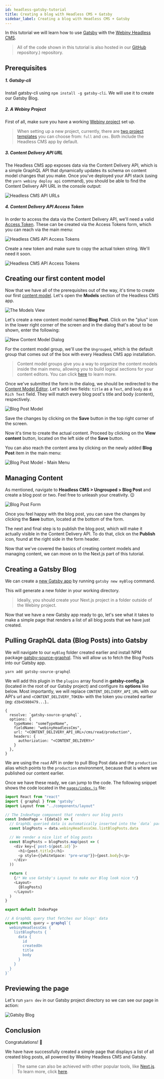 ```yaml
---
id: headless-gatsby-tutorial
title: Creating a blog with Headless CMS + Gatsby
sidebar_label: Creating a blog with Headless CMS + Gatsby
---
```


In this tutorial we will learn how to use [Gatsby](https://www.gatsbyjs.org/) with the [Webiny Headless CMS](/docs/webiny-apps/headless-cms/features/content-modeling).

> All of the code shown in this tutorial is also hosted in our [GitHub](https://github.com/webiny/webiny-examples/blob/master/headlesscms-nextjs) repository.) repository.

## Prerequisites

##### 1. Gatsby-cli 

Install gatsby-cli using `npm install -g gatsby-cli`. We will use it to create our Gatsby Blog.

##### 2. A Webiny Project

First of all, make sure you have a working [Webiny project](/docs/get-started/quick-start) set up.

> When setting up a new project, currently, there are [two project templates](/docs/get-started/quick-start#3-template-specific-setup) you can choose from: `full` and `cms`. Both include the Headless CMS app by default.

##### 3. Content Delivery API URL

The Headless CMS app exposes data via the Content Delivery API, which is a simple GraphQL API that dynamically updates its schema on content model changes that you make.
Once you've deployed your API stack (using the `yarn webiny deploy api` command), you should be able to find the Content Delivery API URL in the console output:

![Headless CMS API URLs](/img/guides/headless-nextjs-tutorial/headless-cms-api-url.png)

##### 4. Content Delivery API Access Token

In order to access the data via the Content Delivery API, we'll need a valid [Access Token](/docs/webiny-apps/headless-cms/features/access-tokens). These can be created via the Access Tokens form, which you can reach via the main menu:

![Headless CMS API Access Tokens](/img/guides/headless-nextjs-tutorial/access-tokens-menu.png)

Create a new token and make sure to copy the actual token string. We'll need it soon.

![Headless CMS API Access Tokens](/img/guides/headless-nextjs-tutorial/access-tokens-form.png)

## Creating our first content model

Now that we have all of the prerequisites out of the way, it's time to create our first [content model](/docs/webiny-apps/headless-cms/features/content-modeling). Let's open the **Models** section of the Headless CMS app.

![The Models View](/img/guides/headless-nextjs-tutorial/content-models-menu.png)

Let's create a new content model named **Blog Post**. Click on the "plus" icon in the lower right corner of the screen and in the dialog that's about to be shown, enter the following:

![New Content Model Dialog](/img/guides/headless-nextjs-tutorial/new-content-model-dialog.png)

For the content model group, we'll use the `Ungrouped`, which is the default group that comes out of the box with every Headless CMS app installation.

> Content model groups give you a way to organize the content models inside the main menu, allowing you to build logical sections for your content editors. You can click [here](/docs/webiny-apps/headless-cms/features/content-modeling-groups) to learn more.

Once we've submitted the form in the dialog, we should be redirected to the [Content Model Editor](/docs/webiny-apps/headless-cms/features/content-modeling). Let's add two fields: `title` as a `Text`, and `body` as a `Rich Text` field. They will match every blog post's title and body (content), respectively.

<!---
Optionally, it is possible make both of the fields **required** in the `Validators` tab.
-->

![Blog Post Model](/img/guides/headless-nextjs-tutorial/editor-blog-post-model.png)

Save the changes by clicking on the **Save** button in the top right corner of the screen.

Now it's time to create the actual content. Proceed by clicking on the **View content** button, located on the left side of the **Save** button.

You can also reach the content area by clicking on the newly added **Blog Post** item in the main menu:

![Blog Post Model - Main Menu](/img/guides/headless-nextjs-tutorial/blog-post-in-menu.png)

## Managing Content

As mentioned, navigate to **Headless CMS > Ungrouped > Blog Post** and create a blog post or two. Feel free to unleash your creativity. 😉

![Blog Post Form](/img/guides/headless-nextjs-tutorial/blog-post-form.png)

Once you feel happy with the blog post, you can save the changes by clicking the **Save** button, located at the bottom of the form.

The next and final step is to publish the blog post, which will make it actually visible in the Content Delivery API. To do that, click on the **Publish** icon, found at the right side in the form header.

Now that we've covered the basics of creating content models and managing content, we can move on to the Next.js part of this tutorial.

## Creating a Gatsby Blog

We can create a [new Gatsby app](https://www.gatsbyjs.org/docs/quick-start/) by running `gatsby new myBlog` command.

This will generate a new folder in your working directory.

> Ideally, you should create your Next.js project in a folder outside of the Webiny project.

Now that we have a new Gatsby app ready to go, let's see what it takes to make a simple page that renders a list of all blog posts that we have just created.

## Pulling GraphQL data (Blog Posts) into Gatsby
We will navigate to our `myBlog` folder created earlier and install NPM package [gatsby-source-graphql](https://www.gatsbyjs.org/packages/gatsby-source-graphql/). This will allow us to fetch the Blog Posts into our Gatsby app.

`yarn add gatsby-source-graphql`

We will add this plugin in the `plugins` array found in **gatsby-config.js** (located in the root of our Gatsby project) and configure its **options** like below. Most importantly, we will replace `CONTENT_DELIVERY_API_URL` with our API's url and `<CONTENT_DELIVERY_TOKEN>` with the token you created earlier (eg: `d3b45980479...`)..

```
{
  resolve: `gatsby-source-graphql`,
  options: {
    typeName: "someTypeName",
    fieldName: "webinyHeadlessCms",
    url: "<CONTENT_DELIVERY_API_URL>/cms/read/production",
    headers: {
      authorization: "<CONTENT_DELIVERY>"
    }
  },
}
```

We are using the `read` API in order to pull Blog Post data and the `production` alias which points to the `production` environment, because that is where we published our content earlier.

Once we have these ready, we can jump to the code. The following snippet shows the code located in the [`pages/index.js`](https://github.com/webiny/webiny-examples/blob/master/headlesscms-gatsby/src/pages/index.js) file:

```ts
import React from "react"
import { graphql } from 'gatsby'
import Layout from "../components/layout"

// The IndexPage component that renders our blog posts
const IndexPage = ({data}) => {
  // GraphQL queried data is automatically inserted into the `data` parameter used below
  const blogPosts = data.webinyHeadlessCms.listBlogPosts.data

  // We render a nice list of blog posts
  const BlogPosts = blogPosts.map(post => (
    <div key={`post-${post.id}`}>
      <h1>{post.title}</h1>
      <p style={{whiteSpace: "pre-wrap"}}>{post.body}</p>
    </div>
  ))

  return (
    {/* We use Gatsby's Layout to make our Blog look nice */}
    <Layout>
      {BlogPosts}
    </Layout>
  )
}

export default IndexPage

// A GraphQL query that fetches our blogs' data
export const query = graphql`{
  webinyHeadlessCms {
    listBlogPosts {
      data {
        id
        createdOn
        title
        body
      }
    }
  }
}`
```

## Previewing the page

Let's run `yarn dev` in our Gatsby project directory so we can see our page in action:

![Gatsby Blog](/img/guides/headless-gatsby-tutorial/gatsby-blog.png)

## Conclusion

Congratulations! 🎉

We have have successfully created a simple page that displays a list of all created blog posts, all powered by Webiny Headless CMS and Gatsby.

> The same can also be achieved with other popular tools, like [Next.js](https://nextjs.org/). To learn more, click [here](/docs/guides/headless-nextjs-tutorial).
